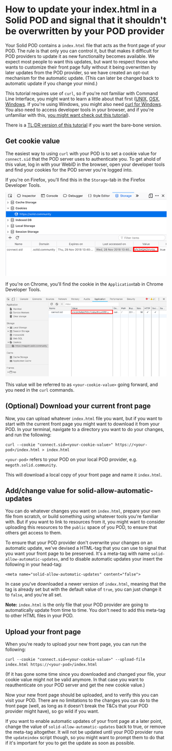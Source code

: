 # How to update your index.html in a Solid POD and signal that it shouldn't be overwritten by your POD provider

Your Solid POD contains a `index.html` file that acts as the front page of your POD. The rule is that only you can control it, but that makes it difficult for POD providers to update it as new functionality becomes available. We expect most people to want this updates, but want to respect those who wants to customize their front page fully without it being overwritten by later updates from the POD provider, so we have created an opt-out mechanism for the automatic update. (This can later be changed back to automatic update if you change your mind.)

This tutorial requires use of `curl`, so if you're not familiar with Command Line Interface, you might want to learn a little about that first ([UNIX](https://www.learnenough.com/command-line-tutorial), [OSX](https://blog.teamtreehouse.com/introduction-to-the-mac-os-x-command-line), [Windows](https://www.digitaltrends.com/computing/how-to-use-command-prompt/). If you're using Windows, you might also need [curl for Windows](https://curl.haxx.se/windows/). You also need to access developer tools in your browser, and if you're unfamiliar with this, [you might want check out this tutorial](https://www.codementor.io/learn-development/javascript-css-html-tutorial-front-end-development-tools)).

There is a [TL;DR version of this tutorial](./TLDR.md) if you want the bare-bone version.

## Get cookie value

The easiest way to using `curl` with your POD is to set a cookie value for `connect.sid` that the POD server uses to authenticate you. To get ahold of this value, log in with your WebID in the browser, open your developer tools and find your cookies for the POD server you're logged into.

If you're on Firefox, you'll find this in the `Storage`-tab in the Firefox Developer Tools.

![A screenshot of the Storage tab in Firefox Developer Tools, highlighting the value of a cookie](./get-cookie-value-firefox.png)

If you're on Chrome, you'll find the cookie in the `Application`tab in Chrome Developer Tools.

![A screenshot of the Application tab in Chrome Developer Tools, highlighting the value of a cookie](./get-cookie-value-chrome.png)

This value will be referred to as `<your-cookie-value>` going forward, and you need in the `curl` commands.

## (Optional) Download your current front page

Now, you can upload whatever `index.html` file you want, but if you want to start with the current front page you might want to download it from your POD. In your terminal, navigate to a directory you want to do your changes, and run the following:

```
curl --cookie "connect.sid=<your-cookie-value>" https://<your-pod>/index.html > index.html
```

`<your-pod>` refers to your POD on your local POD provider, e.g. `megoth.solid.community`.

This will download a local copy of your front page and name it `index.html`.

## Add/change value for solid-allow-automatic-updates

You can do whatever changes you want on `index.html`, prepare your own file from scratch, or build something using whatever tools you're familiar with. But if you want to link to resources from it, you might want to consider uploading this resources to the `public` space of you POD, to ensure that others get access to them.

To ensure that your POD provider don't overwrite your changes on an automatic update, we've devised a HTML-tag that you can use to signal that you want your front page to be preserved. It's a meta-tag with name `solid-allow-automatic-updates`, and to disable automatic updates your insert the following in your head-tag:

```
<meta name="solid-allow-automatic-updates" content="false">
```

In case you've downloaded a newer version of `index.html`, meaning that the tag is already set but with the default value of `true`, you can just change it to `false`, and you're all set.

**Note:** `index.html` is the only file that your POD provider are going to automatically update from time to time. You don't need to add this meta-tag to other HTML files in your POD.

## Upload your front page

When you're ready to upload your new front page, you can run the following:

```
curl --cookie "connect.sid=<your-cookie-value>" --upload-file index.html https://<your-pod>/index.html
```

(If it has gone some time since you downloaded and changed your file, your cookie value might not be valid anymore. In that case you want to reauthenticate on your POD server and get the new cookie value.)

Now your new front page should be uploaded, and to verify this you can visit your POD. There are no limitations to the changes you can do to the front page (well, as long as it doesn't break the T&Cs that your POD provider might have), so go wild if you want.


If you want to enable automatic updates of your front page at a later point, change the value of `solid-allow-automatic-updates` back to true, or remove the meta-tag altogether. It will not be updated until your POD provider runs the `updateindex` script though, so you might want to prompt them to do that if it's important for you to get the update as soon as possible.
